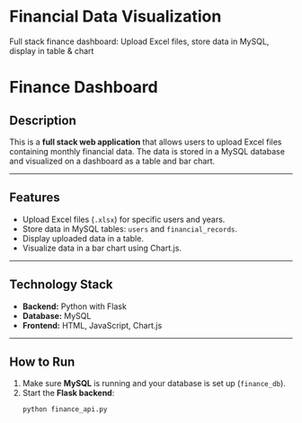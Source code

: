 # Financial Data Visualization
Full stack finance dashboard: Upload Excel files, store data in MySQL, display in table & chart

# Finance Dashboard

## Description
This is a **full stack web application** that allows users to upload Excel files containing monthly financial data. The data is stored in a MySQL database and visualized on a dashboard as a table and bar chart.  

---

## Features
- Upload Excel files (`.xlsx`) for specific users and years.
- Store data in MySQL tables: `users` and `financial_records`.
- Display uploaded data in a table.
- Visualize data in a bar chart using Chart.js.

---

## Technology Stack
- **Backend:** Python with Flask  
- **Database:** MySQL  
- **Frontend:** HTML, JavaScript, Chart.js  

---

## How to Run
1. Make sure **MySQL** is running and your database is set up (`finance_db`).  
2. Start the **Flask backend**:  
   ```bash
   python finance_api.py
